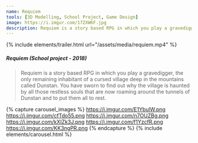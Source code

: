```yaml
---
name: Requiem
tools: [3D Modelling, School Project, Game Design]
image: https://i.imgur.com/17ZXW6F.jpg
description: Requiem is a story based RPG in which you play a gravedigger, the only remaining inhabitant of a cursed village deep in the mountains called Dunstan. 
---
```

{% include elements/trailer.html url="/assets/media/requiem.mp4" %}

##### Requiem (School project - 2018)
> Requiem is a story based RPG in which you play a gravedigger, the only remaining inhabitant of a cursed village deep in the mountains called Dunstan. You have sworn to find out why the village is haunted by all those restless souls that are now roaming around the tunnels of Dunstan and to put them all to rest.


{% capture carousel_images %}
https://i.imgur.com/E1YbulW.png
https://i.imgur.com/cfTdo55.png
https://i.imgur.com/n7OUZBg.png
https://i.imgur.com/kXIZk3J.png
https://i.imgur.com/f1YzcfR.png
https://i.imgur.com/KK3ngPR.png
{% endcapture %}
{% include elements/carousel.html %}
